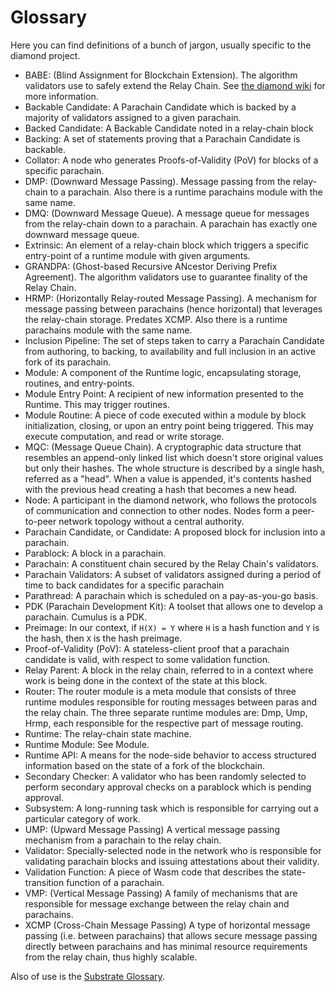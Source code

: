 # Glossary

Here you can find definitions of a bunch of jargon, usually specific to the diamond project.

- BABE: (Blind Assignment for Blockchain Extension). The algorithm validators use to safely extend the Relay Chain. See [the diamond wiki][0] for more information.
- Backable Candidate: A Parachain Candidate which is backed by a majority of validators assigned to a given parachain.
- Backed Candidate: A Backable Candidate noted in a relay-chain block
- Backing: A set of statements proving that a Parachain Candidate is backable.
- Collator: A node who generates Proofs-of-Validity (PoV) for blocks of a specific parachain.
- DMP: (Downward Message Passing). Message passing from the relay-chain to a parachain. Also there is a runtime parachains module with the same name.
- DMQ: (Downward Message Queue). A message queue for messages from the relay-chain down to a parachain. A parachain has
exactly one downward message queue.
- Extrinsic: An element of a relay-chain block which triggers a specific entry-point of a runtime module with given arguments.
- GRANDPA: (Ghost-based Recursive ANcestor Deriving Prefix Agreement). The algorithm validators use to guarantee finality of the Relay Chain.
- HRMP: (Horizontally Relay-routed Message Passing). A mechanism for message passing between parachains (hence horizontal) that leverages the relay-chain storage. Predates XCMP. Also there is a runtime parachains module with the same name.
- Inclusion Pipeline: The set of steps taken to carry a Parachain Candidate from authoring, to backing, to availability and full inclusion in an active fork of its parachain.
- Module: A component of the Runtime logic, encapsulating storage, routines, and entry-points.
- Module Entry Point: A recipient of new information presented to the Runtime. This may trigger routines.
- Module Routine: A piece of code executed within a module by block initialization, closing, or upon an entry point being triggered. This may execute computation, and read or write storage.
- MQC: (Message Queue Chain). A cryptographic data structure that resembles an append-only linked list which doesn't store original values but only their hashes. The whole structure is described by a single hash, referred as a "head". When a value is appended, it's contents hashed with the previous head creating a hash that becomes a new head.
- Node: A participant in the diamond network, who follows the protocols of communication and connection to other nodes. Nodes form a peer-to-peer network topology without a central authority.
- Parachain Candidate, or Candidate: A proposed block for inclusion into a parachain.
- Parablock: A block in a parachain.
- Parachain: A constituent chain secured by the Relay Chain's validators.
- Parachain Validators: A subset of validators assigned during a period of time to back candidates for a specific parachain
- Parathread: A parachain which is scheduled on a pay-as-you-go basis.
- PDK (Parachain Development Kit): A toolset that allows one to develop a parachain. Cumulus is a PDK.
- Preimage: In our context, if `H(X) = Y` where `H` is a hash function and `Y` is the hash, then `X` is the hash preimage.
- Proof-of-Validity (PoV): A stateless-client proof that a parachain candidate is valid, with respect to some validation function.
- Relay Parent: A block in the relay chain, referred to in a context where work is being done in the context of the state at this block.
- Router: The router module is a meta module that consists of three runtime modules responsible for routing messages between paras and the relay chain. The three separate runtime modules are: Dmp, Ump, Hrmp, each responsible for the respective part of message routing.
- Runtime: The relay-chain state machine.
- Runtime Module: See Module.
- Runtime API: A means for the node-side behavior to access structured information based on the state of a fork of the blockchain.
- Secondary Checker: A validator who has been randomly selected to perform secondary approval checks on a parablock which is pending approval.
- Subsystem: A long-running task which is responsible for carrying out a particular category of work.
- UMP: (Upward Message Passing) A vertical message passing mechanism from a parachain to the relay chain.
- Validator: Specially-selected node in the network who is responsible for validating parachain blocks and issuing attestations about their validity.
- Validation Function: A piece of Wasm code that describes the state-transition function of a parachain.
- VMP: (Vertical Message Passing) A family of mechanisms that are responsible for message exchange between the relay chain and parachains.
- XCMP (Cross-Chain Message Passing) A type of horizontal message passing (i.e. between parachains) that allows secure message passing directly between parachains and has minimal resource requirements from the relay chain, thus highly scalable.

Also of use is the [Substrate Glossary](https://substrate.dev/docs/en/knowledgebase/getting-started/glossary).

[0]: https://wiki.diamond.network/docs/learn-consensus

